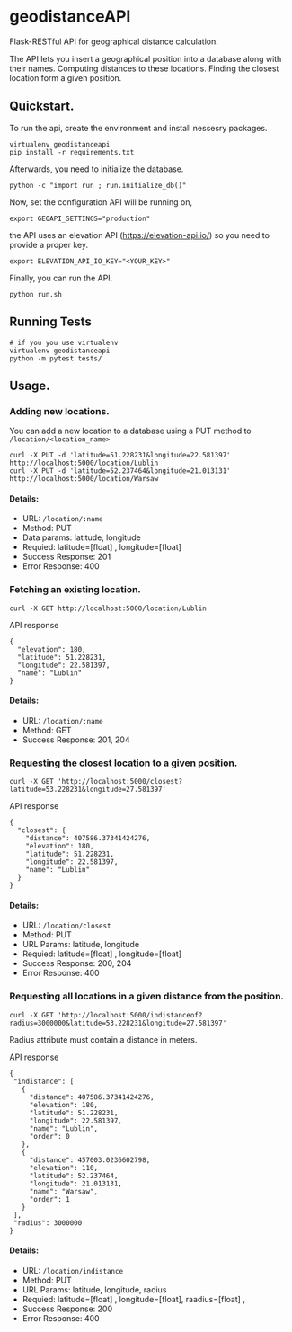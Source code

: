 # geodistanceAPI
Flask-RESTful API for geographical distance calculation.

The API lets you insert a geographical position into a database along with their names. Computing distances to these locations.  Finding the closest location form a given position.


## Quickstart.
To run the api, create the environment and install nessesry packages.
```
virtualenv geodistanceapi
pip install -r requirements.txt
```
Afterwards, you need to initialize the database.
```
python -c "import run ; run.initialize_db()"
```

Now, set the configuration API will be running on,

```
export GEOAPI_SETTINGS="production"  
```
the API uses an elevation API (https://elevation-api.io/) so you need to provide a proper key.
```
export ELEVATION_API_IO_KEY="<YOUR_KEY>" 
```
Finally, you can run the API.
```
python run.sh
```

## Running Tests
```
# if you you use virtualenv
virtualenv geodistanceapi 
python -m pytest tests/
```
## Usage.

### Adding new locations.
You can add a new location to a database using a PUT method to ```/location/<location_name>```
```
curl -X PUT -d 'latitude=51.228231&longitude=22.581397' http://localhost:5000/location/Lublin
curl -X PUT -d 'latitude=52.237464&longitude=21.013131' http://localhost:5000/location/Warsaw
```
#### Details:
* URL: ```/location/:name```
* Method: PUT
* Data params: latitude, longitude
* Requied: latitude=[float] , longitude=[float]
* Success Response: 201
* Error Response: 400

### Fetching an existing location.
```
curl -X GET http://localhost:5000/location/Lublin
```
API response 
```
{
  "elevation": 180,
  "latitude": 51.228231,
  "longitude": 22.581397,
  "name": "Lublin"
}

```
#### Details:
* URL: ```/location/:name```
* Method: GET
* Success Response: 201, 204

### Requesting the closest location to a given position.
```
curl -X GET 'http://localhost:5000/closest?latitude=53.228231&longitude=27.581397'
```
API response 
```
{
  "closest": {
    "distance": 407586.37341424276,
    "elevation": 180,
    "latitude": 51.228231,
    "longitude": 22.581397,
    "name": "Lublin"
  }
}

```
#### Details:
* URL: ```/location/closest```
* Method: PUT
* URL Params: latitude, longitude
* Requied: latitude=[float] , longitude=[float]
* Success Response: 200, 204
* Error Response: 400

### Requesting all locations in a given distance from the position.
```
curl -X GET 'http://localhost:5000/indistanceof?radius=3000000&latitude=53.228231&longitude=27.581397'
```
Radius attribute must contain a distance in meters.

 API response
 ```
{
  "indistance": [
    {
      "distance": 407586.37341424276,
      "elevation": 180,
      "latitude": 51.228231,
      "longitude": 22.581397,
      "name": "Lublin",
      "order": 0
    },
    {
      "distance": 457003.0236602798,
      "elevation": 110,
      "latitude": 52.237464,
      "longitude": 21.013131,
      "name": "Warsaw",
      "order": 1
    }
  ],
  "radius": 3000000
}
 ```

#### Details:
* URL: ```/location/indistance```
* Method: PUT
* URL Params: latitude, longitude, radius
* Requied: latitude=[float] , longitude=[float], raadius=[float] ,
* Success Response: 200
* Error Response: 400
